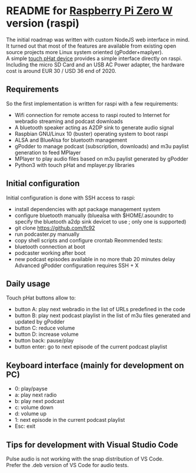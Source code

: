 # README for [Raspberry Pi Zero W](https://www.raspberrypi.org/products/raspberry-pi-zero-w/?resellerType=home) version (raspi)
The initial roadmap was written with custom NodeJS web interface in mind.
It turned out that most of the features are available from existing open source projects more Linux system oriented (gPodder+maplyer).  
A simple [touch pHat device](https://shop.pimoroni.com/products/touch-phat) provides a simple interface directly on raspi.  
Including the micro SD Card and an USB AC Power adapter, the hardware cost is around EUR 30 / USD 36 end of 2020.

## Requirements
So the first implementation is written for raspi with a few requirements:
- Wifi connection for remote access to raspi routed to Internet for webradio streaming and podcast downloads
- A bluetooth speaker acting as A2DP sink to generate audio signal
- Raspbian GNU/Linux 10 (buster) operating system to boot raspi
- ALSA and BlueAlsa for bluetooth management
- gPodder to manage podcast (subscription, downloads) and m3u paylist generation to feed MPlayer
- MPlayer to play audio files based on m3u paylist generated by gPodder
- Python3 with touch pHat and mplayer.py libraries

## Initial configuration
Initial configuration is done with SSH access to raspi:
- install dependencies with apt package management system
- configure bluetooth manually (bluealsa with $HOME/.asoundrc to specify the bluetooth a2dp sink devicet to use ; only one is supported)
- git clone https://github.com/fc92
- run podcaster.py manually
- copy shell scripts and configure crontab
Reommended tests:
- bluetooth connection at boot
- podcaster working after boot
- new podcast episodes available in no more thab 20 minutes delay
Advanced gPodder configuration requires SSH + X

## Daily usage
Touch pHat buttons allow to:
- button A: play next webradio in the list of URLs predefined in the code
- button B: play next podcast playlist in the list of m3u files generated and updated by gPodder
- button C: reduce volume
- button D: increase volume
- button back: pause/play
- button enter: go to next episode of the current podcast playlist

## Keyboard interface (mainly for development on PC)
- 0: play/payse
- a: play next radio
- b: play next podcast
- c: volume down
- d: volume up
- 1: next episode in the current podcast playlist
- Esc: exit

## Tips for development with Visual Studio Code
Pulse audio is not working with the snap distribution of VS Code.  
Prefer the .deb version of VS Code for audio tests.
